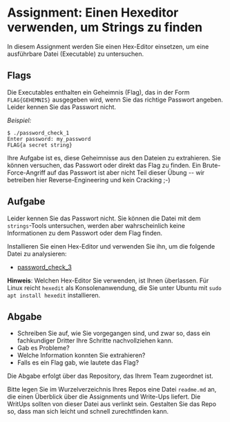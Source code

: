 # Assignment: Einen Hexeditor verwenden, um Strings zu finden



In diesem Assignment werden Sie einen Hex-Editor einsetzen, um eine ausführbare Datei (Executable) zu untersuchen.


## Flags

Die Executables enthalten ein Geheimnis (Flag), das in der Form `FLAG{GEHEMNIS}` ausgegeben wird, wenn Sie das richtige Passwort angeben. Leider kennen Sie das Passwort nicht.

_Beispiel:_

```console
$ ./password_check_1
Enter password: my_password
FLAG{a secret string}
```

Ihre Aufgabe ist es, diese Geheimnisse aus den Dateien zu extrahieren. Sie können versuchen, das Passwort oder direkt das Flag zu finden. Ein Brute-Force-Angriff auf das Passwort ist aber nicht Teil dieser Übung -- wir betreiben hier Reverse-Engineering und kein Cracking ;-)

## Aufgabe

Leider kennen Sie das Passwort nicht. Sie können die Datei mit dem `strings`-Tools untersuchen, werden aber wahrscheinlich keine Informationen zu dem Passwort oder dem Flag finden.

Installieren Sie einen Hex-Editor und verwenden Sie ihn, um die folgende Datei zu analysieren:

  * [password_check_3](password_check_3)

**Hinweis**: Welchen Hex-Editor Sie verwenden, ist Ihnen überlassen. Für Linux reicht `hexedit` als Konsolenanwendung, die Sie unter Ubuntu mit `sudo apt install hexedit` installieren.


## Abgabe

  * Schreiben Sie auf, wie Sie vorgegangen sind, und zwar so, dass ein fachkundiger Dritter Ihre Schritte nachvollziehen kann.
  * Gab es Probleme?
  * Welche Information konnten Sie extrahieren?
  * Falls es ein Flag gab, wie lautete das Flag?

Die Abgabe erfolgt über das Repository, das Ihrem Team zugeordnet ist.

Bitte legen Sie im Wurzelverzeichnis Ihres Repos eine Datei `readme.md` an, die einen Überblick über die Assignments und Write-Ups liefert. Die WritUps sollten von dieser Datei aus verlinkt sein. Gestalten Sie das Repo so, dass man sich leicht und schnell zurechtfinden kann.